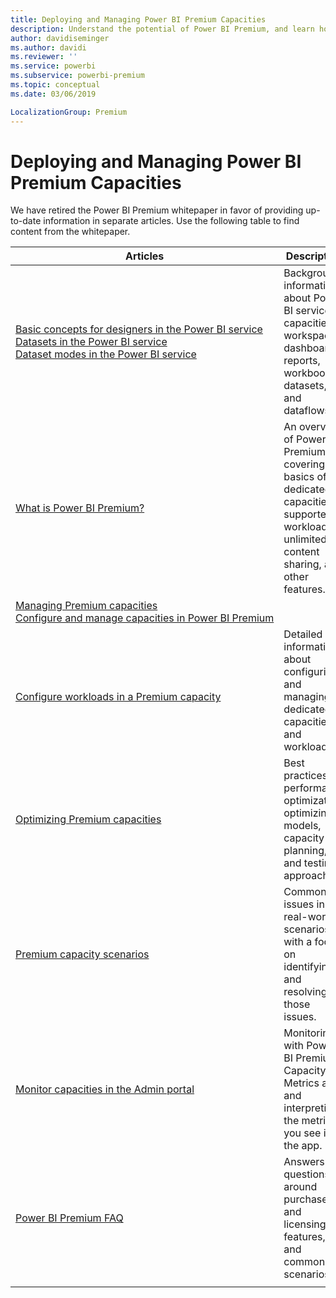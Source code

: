 ```yaml
---
title: Deploying and Managing Power BI Premium Capacities
description: Understand the potential of Power BI Premium, and learn how to design, deploy, monitor and troubleshoot scalable solutions.
author: davidiseminger
ms.author: davidi
ms.reviewer: ''
ms.service: powerbi
ms.subservice: powerbi-premium
ms.topic: conceptual
ms.date: 03/06/2019

LocalizationGroup: Premium
---
```


# Deploying and Managing Power BI Premium Capacities

We have retired the Power BI Premium whitepaper in favor of providing up-to-date information in separate articles. Use the following table to find content from the whitepaper. 

| Articles | Description |
|-----|----|
| [Basic concepts for designers in the Power BI service](../fundamentals/service-basic-concepts.md)</br>[Datasets in the Power BI service](../connect-data/service-datasets-understand.md)</br>[Dataset modes in the Power BI service](../connect-data/service-dataset-modes-understand.md) | Background information about Power BI service capacities, workspaces,   dashboards, reports, workbooks, datasets, and dataflows. |
| [What is Power BI Premium?](../admin/service-premium-what-is.md) | An overview of Power BI Premium, covering the basics of dedicated   capacities, supported workloads, unlimited content sharing, and other   features.  |
| [Managing Premium capacities](../admin/service-premium-capacity-manage.md)</br>[Configure and manage capacities in Power BI Premium](../admin/service-admin-premium-manage.md)
</br>[Configure workloads in a Premium capacity](../admin/service-admin-premium-workloads.md) | Detailed information about configuring and managing dedicated capacities   and workloads. |
| [Optimizing Premium capacities](../admin/service-premium-capacity-optimize.md) | Best practices for performance optimization, optimizing models, capacity   planning, and testing approaches. |
| [Premium capacity scenarios](../admin/service-premium-capacity-scenarios.md) | Common issues in real-world scenarios, with a focus on identifying and   resolving those issues. |
| [Monitor capacities in the Admin portal](../admin/service-admin-premium-monitor-portal.md) | Monitoring with Power BI Premium Capacity Metrics app, and interpreting   the metrics you see in the app. |
| [Power BI Premium FAQ](../admin/service-premium-faq.md) | Answers to questions around purchase and licensing, features, and common   scenarios. |
| | |

